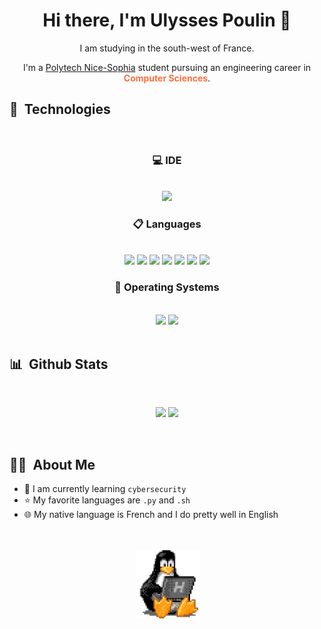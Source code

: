 <h1 align="center"> Hi there, I'm Ulysses Poulin 👋</h1>

<div align="center">
<p>I am studying in the south-west of France.</p>  
<p>I'm a <a href="https://polytech.univ-cotedazur.fr/">Polytech Nice-Sophia</a> student pursuing an engineering career in <b style="color:#FF6F3C">Computer Sciences</b>.</p
<br/>
</div>

## 🔬 &nbsp;Technologies
<br/>


<div align="center">

<h3>💻 IDE</h3>
<br/>

<img src="https://img.shields.io/badge/Visual%20Studio%20Code-0078d7.svg?style=for-the-badge&logo=visual-studio-code&logoColor=white" height=25/>


<br/>
<h3>📋 Languages</h3>
<br/>

<img src="https://img.shields.io/badge/python-3670A0?style=for-the-badge&logo=python&logoColor=ffdd54" height=25/>
<img src="https://img.shields.io/badge/java-%23ED8B00.svg?style=for-the-badge&logo=java&logoColor=white" height=25/>
<img src="https://img.shields.io/badge/javascript-%23323330.svg?style=for-the-badge&logo=javascript&logoColor=%23F7DF1E" height=25/>
<img src="https://img.shields.io/badge/html-%23E34F26.svg?style=for-the-badge&logo=html5&logoColor=white" height=25/>
<img src="https://img.shields.io/badge/css-%231572B6.svg?style=for-the-badge&logo=css3&logoColor=white" height=25/>
<img src="https://img.shields.io/badge/markdown-%23000000.svg?style=for-the-badge&logo=markdown&logoColor=white" height=25/>
<img src="https://img.shields.io/badge/shell_script-%23121011.svg?style=for-the-badge&logo=gnu-bash&logoColor=white" height=25/>


<br/>
<h3>💾 Operating Systems</h3>
<br/>

<img src="https://img.shields.io/badge/Windows-0078D6?style=for-the-badge&logo=windows&logoColor=white" height=25/>
<img src="https://img.shields.io/badge/Linux-FCC624?style=for-the-badge&logo=linux&logoColor=black" height=25/>
</div>

<br/>

## 📊 &nbsp;Github Stats

<br/>
<p align="center">
<img width="42%" src="https://github-readme-stats.vercel.app/api/top-langs/?username=upoulin&layout=compact&langs_count=6&bg_color=155263&title_color=FFC93C&text_color=e6eef0&hide_border=true" />
<img width="49.5%" src="https://github-readme-stats.vercel.app/api?username=upoulin&show_icons=true&bg_color=155263&title_color=FFC93C&text_color=e6eef0&icon_color=FF9A3C&hide_border=true" />
</p>
<br/>

## 👨‍🎓 &nbsp;About Me

- 🏫&nbsp;I am currently learning `cybersecurity`
- ⭐&nbsp;My favorite languages are `.py` and `.sh`
- 🌐&nbsp;My native language is French and I do pretty well in English

<br/>
<br/>

<div align="center">
<img src="images/tux.gif" width="100">
</div>
